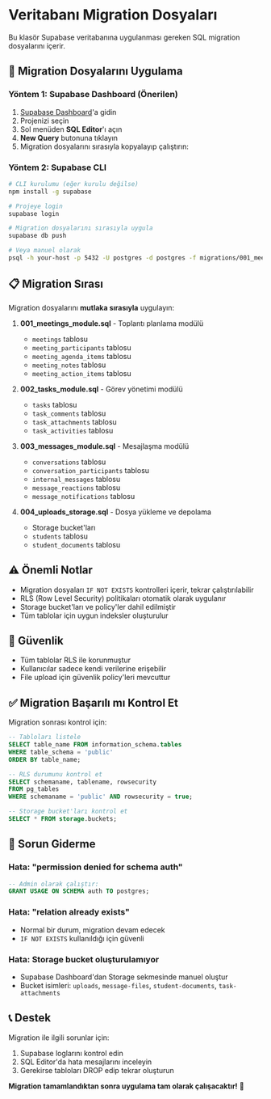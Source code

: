 # Veritabanı Migration Dosyaları

Bu klasör Supabase veritabanına uygulanması gereken SQL migration dosyalarını içerir.

## 🚀 Migration Dosyalarını Uygulama

### Yöntem 1: Supabase Dashboard (Önerilen)
1. [Supabase Dashboard](https://supabase.com/dashboard)'a gidin
2. Projenizi seçin
3. Sol menüden **SQL Editor**'ı açın
4. **New Query** butonuna tıklayın
5. Migration dosyalarını sırasıyla kopyalayıp çalıştırın:

### Yöntem 2: Supabase CLI
```bash
# CLI kurulumu (eğer kurulu değilse)
npm install -g supabase

# Projeye login
supabase login

# Migration dosyalarını sırasıyla uygula
supabase db push

# Veya manuel olarak
psql -h your-host -p 5432 -U postgres -d postgres -f migrations/001_meetings_module.sql
```

## 📋 Migration Sırası

Migration dosyalarını **mutlaka sırasıyla** uygulayın:

1. **001_meetings_module.sql** - Toplantı planlama modülü
   - `meetings` tablosu
   - `meeting_participants` tablosu  
   - `meeting_agenda_items` tablosu
   - `meeting_notes` tablosu
   - `meeting_action_items` tablosu

2. **002_tasks_module.sql** - Görev yönetimi modülü
   - `tasks` tablosu
   - `task_comments` tablosu
   - `task_attachments` tablosu
   - `task_activities` tablosu

3. **003_messages_module.sql** - Mesajlaşma modülü
   - `conversations` tablosu
   - `conversation_participants` tablosu
   - `internal_messages` tablosu
   - `message_reactions` tablosu
   - `message_notifications` tablosu

4. **004_uploads_storage.sql** - Dosya yükleme ve depolama
   - Storage bucket'ları
   - `students` tablosu
   - `student_documents` tablosu

## ⚠️ Önemli Notlar

- Migration dosyaları `IF NOT EXISTS` kontrolleri içerir, tekrar çalıştırılabilir
- RLS (Row Level Security) politikaları otomatik olarak uygulanır
- Storage bucket'ları ve policy'ler dahil edilmiştir
- Tüm tablolar için uygun indeksler oluşturulur

## 🔐 Güvenlik

- Tüm tablolar RLS ile korunmuştur
- Kullanıcılar sadece kendi verilerine erişebilir
- File upload için güvenlik policy'leri mevcuttur

## ✅ Migration Başarılı mı Kontrol Et

Migration sonrası kontrol için:

```sql
-- Tabloları listele
SELECT table_name FROM information_schema.tables 
WHERE table_schema = 'public' 
ORDER BY table_name;

-- RLS durumunu kontrol et
SELECT schemaname, tablename, rowsecurity 
FROM pg_tables 
WHERE schemaname = 'public' AND rowsecurity = true;

-- Storage bucket'ları kontrol et
SELECT * FROM storage.buckets;
```

## 🐛 Sorun Giderme

### Hata: "permission denied for schema auth"
```sql
-- Admin olarak çalıştır:
GRANT USAGE ON SCHEMA auth TO postgres;
```

### Hata: "relation already exists"
- Normal bir durum, migration devam edecek
- `IF NOT EXISTS` kullanıldığı için güvenli

### Hata: Storage bucket oluşturulamıyor
- Supabase Dashboard'dan Storage sekmesinde manuel oluştur
- Bucket isimleri: `uploads`, `message-files`, `student-documents`, `task-attachments`

## 📞 Destek

Migration ile ilgili sorunlar için:
1. Supabase loglarını kontrol edin
2. SQL Editor'da hata mesajlarını inceleyin  
3. Gerekirse tabloları DROP edip tekrar oluşturun

**Migration tamamlandıktan sonra uygulama tam olarak çalışacaktır!** 🎉
